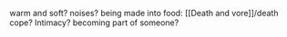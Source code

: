 warm and soft? noises? being made into food: [[Death and vore]]/death cope? Intimacy? becoming part of someone?